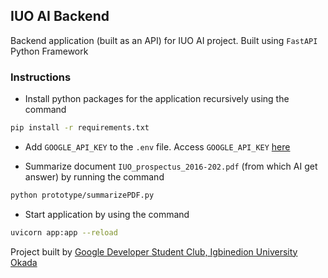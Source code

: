 ## IUO AI Backend

Backend application (built as an API) for IUO AI project. Built using `FastAPI` Python Framework

### Instructions

- Install python packages for the application recursively using the command
```sh
pip install -r requirements.txt
```

- Add `GOOGLE_API_KEY` to the `.env` file. Access `GOOGLE_API_KEY` [here](https://aistudio.google.com/app/apikey)


- Summarize document `IUO_prospectus_2016-202.pdf` (from which AI get answer) by running the command
```sh
python prototype/summarizePDF.py
```

- Start application by using the command
```sh
uvicorn app:app --reload
```

Project built by [Google Developer Student Club, Igbinedion University Okada](https://linktr.ee/gdsciuo)
